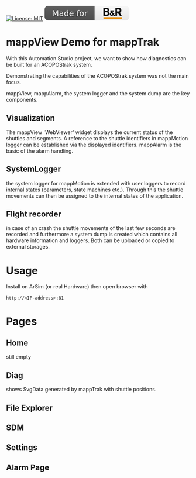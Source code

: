 [![License: MIT](https://img.shields.io/badge/License-MIT-yellow.svg)](https://opensource.org/licenses/MIT)
[![Made For B&R](https://github.com/hilch/BandR-badges/blob/main/Made-For-BrAutomation.svg)](https://www.br-automation.com)

# mappView Demo for mappTrak

With this Automation Studio project, we want to show how diagnostics can be built for an ACOPOStrak system.

Demonstrating the capabilities of the ACOPOStrak system was not the main focus.

mappView, mappAlarm, the system logger and the system dump are the key components.


## Visualization
The mappView 'WebViewer' widget displays the current status of the shuttles and segments. 
A reference to the shuttle identifiers in mappMotion logger can be established via the displayed identifiers.
mappAlarm is the basic of the alarm handling.

## SystemLogger
the system logger for mappMotion is extended with user loggers to record internal states (parameters, state machines etc.).
Through this the shuttle movements can then be assigned to the internal states of the application.

## Flight recorder
in case of an crash the shuttle movements of the last few seconds are recorded and furthermore a system dump is created which contains all hardware information and loggers.
Both can be uploaded or copied to external storages.

# Usage

Install on ArSim (or real Hardware) then open browser with
```
http://<IP-address>:81
```

# Pages

## Home

still empty

## Diag

shows SvgData generated by mappTrak with shuttle positions.

## File Explorer

## SDM

## Settings

## Alarm Page

